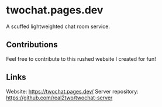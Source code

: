 # twochat.pages.dev
A scuffed lightweighted chat room service.

## Contributions

Feel free to contribute to this rushed website I created for fun!

## Links

Website: https://twochat.pages.dev/
Server repository: https://github.com/real2two/twochat-server
